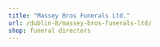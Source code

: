 ```yaml
---
title: "Massey Bros Funerals Ltd."
url: /dublin-8/massey-bros-funerals-ltd/
shop: funeral directors
---
```

